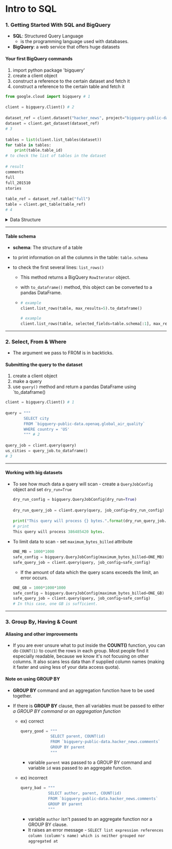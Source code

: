 # Intro to SQL



### 1. Getting Started With SQL and BigQuery

- **SQL**: Structured Query Language
  - is the programming language used with databases.
- **BigQuery**: a web service that offers huge datasets



#### Your first BigQuery commands

1. import python package 'bigquery'
2. create a client object
3. construct a reference to the certain dataset and fetch it
4. construct a reference to the certain table and fetch it

```python
from google.cloud import bigquery # 1

client = bigquery.Client() # 2

dataset_ref = client.dataset("hacker_news", project="bigquery-public-data")
dataset = client.get_dataset(dataset_ref)
# 3

tables = list(client.list_tables(dataset))
for table in tables:  
    print(table.table_id)
# to check the list of tables in the dataset

# result  
comments
full
full_201510
stories

table_ref = dataset_ref.table("full")
table = client.get_table(table_ref)
# 4
```

<details>
<summary>Data Structure</summary>
<img src="./Intro to SQL - Getting Started With SQL and BigQuery.png">
</details>

---

#### Table schema

- **schema**: The structure of a table

- to print information on all the columns in the table: `table.schema`

- to check the first several lines: `list_rows()`

  - This method returns a BigQuery `RowIterator` object.

  - with `to_dataframe()` method, this object can be converted to a pandas DataFrame.

  - ```python
    # example
    client.list_rows(table, max_results=5).to_dataframe()
    ```

    ```python
    # example
    client.list_rows(table, selected_fields=table.schema[:1], max_results=5).to_dataframe()
    ```



---



### 2. Select, From & Where

- The argument we pass to FROM is in backticks.

#### Submitting the query to the dataset

1. create a client object
2. make a query
3. use `query()` method and return a pandas DataFrame using `to_dataframe()

```python
client = bigquery.Client() # 1

query = """
        SELECT city
        FROM `bigquery-public-data.openaq.global_air_quality`
        WHERE country = 'US'
        """ # 2

query_job = client.query(query)
us_cities = query_job.to_dataframe()
# 3
```

---

#### Working with big datasets

- To see how much data a query will scan - create a `QueryJobConfig` object and set `dry_run=True`

  ```python
  dry_run_config = bigquery.QueryJobConfig(dry_run=True)
  
  dry_run_query_job = client.query(query, job_config=dry_run_config)
  
  print("This query will process {} bytes.".format(dry_run_query_job.total_bytes_processed))
  # print
  This query will process 386485420 bytes.
  ```

  

- To limit data to scan - set `maximum_bytes_billed` attribute

  ```python
  ONE_MB = 1000*1000
  safe_config = bigquery.QueryJobConfig(maximum_bytes_billed=ONE_MB)
  safe_query_job = client.query(query, job_config=safe_config)
  ```

  - If the amount of data which the query scans exceeds the limit, an error occurs.

  ```python
  ONE_GB = 1000*1000*1000
  safe_config = bigquery.QueryJobConfig(maximum_bytes_billed=ONE_GB)
  safe_query_job = client.query(query, job_config=safe_config)
  # In this case, one GB is sufficient.
  ```

  

---



### 3. Group By, Having & Count

#### Aliasing and other improvements

- If you are ever unsure what to put inside the **COUNT()** function, you can do `COUNT(1)` to count the rows in each group. Most people find it especially readable, because we know it's not focusing on other columns. It also scans less data than if supplied column names (making it faster and using less of your data access quota).



#### Note on using **GROUP BY**

- **GROUP BY** command and an aggregation function have to be used together.

- If there is **GROUP BY** clause, then all variables must be passed to either *a GROUP BY command* or *an aggregation function*

  - ex) correct

    ```python
    query_good = """
                 SELECT parent, COUNT(id)
                 FROM `bigquery-public-data.hacker_news.comments`
                 GROUP BY parent
                 """
    ```

    - variable `parent` was passed to a GROUP BY command and variable `id` was passed to an aggregate function.

  - ex) incorrect

    ```python
    query_bad = """
                SELECT author, parent, COUNT(id)
                FROM `bigquery-public-data.hacker_news.comments`
                GROUP BY parent
                """
    ```

    - variable `author` isn't passed to an aggregate function nor a GROUP BY clause.
    - It raises an error message - `SELECT list expression references column (column's name) which is neither grouped nor aggregated at`





